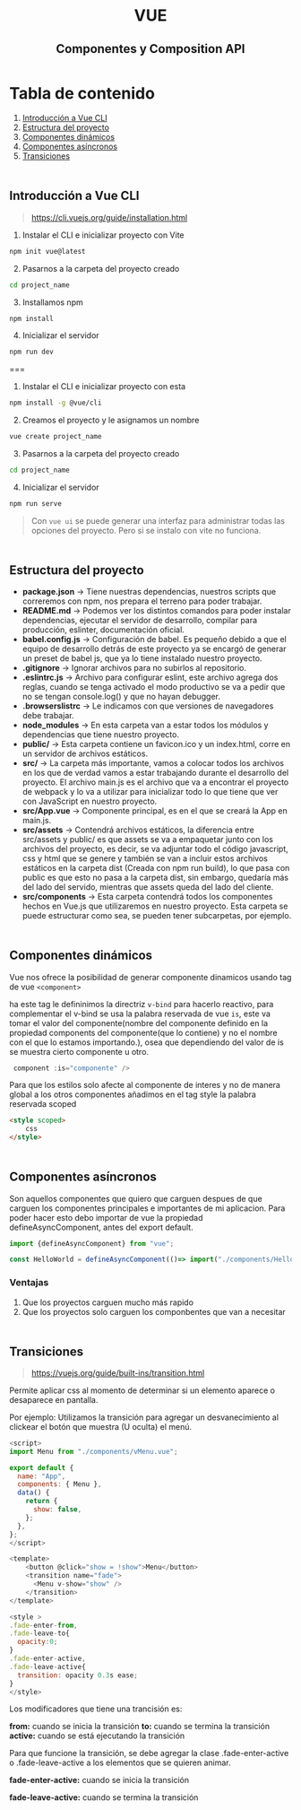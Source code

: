 <div align="center">
  <h1>VUE </h1>
  <h2>Componentes y Composition API</h2>
</div>

<div style="margin-bottom:50px;"></div>

# Tabla de contenido
1. [Introducción a Vue CLI](#introducción-a-vue-cli)
2. [Estructura del proyecto](#estructura-del-proyecto)
3. [Componentes dinámicos](#componentes-dinámicos)
4. [Componentes asíncronos](#componentes-asíncronos)
5. [Transiciones](#transiciones)

<div style="margin-bottom:50px;"></div>

## Introducción a Vue CLI

> https://cli.vuejs.org/guide/installation.html

1. Instalar el CLI e inicializar proyecto con Vite
```bash
npm init vue@latest
```

2. Pasarnos a la carpeta del proyecto creado
```bash
cd project_name
```

3. Installamos npm
```bash
npm install
```

4. Inicializar el servidor
```bash
npm run dev
```
===

1. Instalar el CLI e inicializar proyecto con esta
```bash
npm install -g @vue/cli
```

2. Creamos el proyecto y le asignamos un nombre
```bash
vue create project_name
```

3. Pasarnos a la carpeta del proyecto creado
```bash
cd project_name
```
4. Inicializar el servidor
```bash
npm run serve
```

> Con ```vue ui``` se puede generar una interfaz para administrar todas las opciones del proyecto. Pero si se instalo con vite no funciona.


<div style="margin-bottom:50px;"></div>

## Estructura del proyecto

- **package.json** → Tiene nuestras dependencias, nuestros scripts que correremos con npm, nos prepara el terreno para poder trabajar.
- **README.md** → Podemos ver los distintos comandos para poder instalar dependencias, ejecutar el servidor de desarrollo, compilar para producción, eslinter, documentación oficial.
- **babel.config.js** → Configuración de babel. Es pequeño debido a que el equipo de desarrollo detrás de este proyecto ya se encargó de generar un preset de babel js, que ya lo tiene instalado nuestro proyecto.
- **.gitignore** → Ignorar archivos para no subirlos al repositorio.
- **.eslintrc.js** → Archivo para configurar eslint, este archivo agrega dos reglas, cuando se tenga activado el modo productivo se va a pedir que no se tengan console.log() y que no hayan debugger.
- **.browserslistrc** → Le indicamos con que versiones de navegadores debe trabajar.
- **node_modules** → En esta carpeta van a estar todos los módulos y dependencias que tiene nuestro proyecto.
- **public/** → Esta carpeta contiene un favicon.ico y un index.html, corre en un servidor de archivos estáticos.
- **src/** → La carpeta más importante, vamos a colocar todos los archivos en los que de verdad vamos a estar trabajando durante el desarrollo del proyecto. El archivo main.js es el archivo que va a encontrar el proyecto de webpack y lo va a utilizar para inicializar todo lo que tiene que ver con JavaScript en nuestro proyecto.
- **src/App.vue** → Componente principal, es en el que se creará la App en main.js.
- **src/assets** → Contendrá archivos estáticos, la diferencia entre src/assets y public/ es que assets se va a empaquetar junto con los archivos del proyecto, es decir, se va adjuntar todo el código javascript, css y html que se genere y también se van a incluir estos archivos estáticos en la carpeta dist (Creada con npm run build), lo que pasa con public es que esto no pasa a la carpeta dist, sin embargo, quedaría más del lado del servido, mientras que assets queda del lado del cliente.
- **src/components** → Esta carpeta contendrá todos los componentes hechos en Vue.js que utilizaremos en nuestro proyecto. Esta carpeta se puede estructurar como sea, se pueden tener subcarpetas, por ejemplo.

<div style="margin-bottom:50px;"></div>

## Componentes dinámicos

 Vue nos ofrece la posibilidad de generar componente dinamicos usando tag de vue ```<component>```

 ha este tag le defininimos la directriz ```v-bind``` para hacerlo reactivo, para complementar el v-bind se usa la palabra reservada de vue ```is```, este va tomar el valor del componente(nombre del componente definido en la propiedad components del componente(que lo contiene) y no el nombre con el que lo estamos importando.), osea que dependiendo del valor de is se muestra cierto componente u otro.

```javascript
 component :is="componente" />
```

Para que los estilos solo afecte al componente de interes y no de manera global a los otros componentes añadimos en el tag style la palabra reservada scoped

```html
<style scoped>
    css
</style>
```

<div style="margin-bottom:50px;"></div>

## Componentes asíncronos

Son aquellos componentes que quiero que carguen despues de que carguen los componentes principales e importantes de mi aplicacion. Para poder hacer esto debo importar de vue la propiedad defineAsyncComponent, antes del export default.

```javascript
import {defineAsyncComponent} from "vue";

const HelloWorld = defineAsyncComponent(()=> import("./components/HelloWorld.vue"))
```
### Ventajas
1. Que los proyectos carguen mucho más rapido
2. Que los proyectos solo carguen los componbentes que van a necesitar


<div style="margin-bottom:50px;"></div>

## Transiciones

> https://vuejs.org/guide/built-ins/transition.html

Permite aplicar css al momento de determinar si un elemento aparece o desaparece en pantalla.

Por ejemplo: Utilizamos la transición para agregar un desvanecimiento al clickear el botón que muestra (U oculta) el menú.

```javascript
<script>
import Menu from "./components/vMenu.vue";

export default {
  name: "App",
  components: { Menu },
  data() {
    return {
      show: false,
    };
  },
};
</script>

<template>
    <button @click="show = !show">Menu</button>
    <transition name="fade">
      <Menu v-show="show" />
    </transition>
</template>

<style >
.fade-enter-from,
.fade-leave-to{
  opacity:0;
}
.fade-enter-active,
.fade-leave-active{
  transition: opacity 0.3s ease;
}
</style>
```
Los modificadores que tiene una trancisión es:

**from:** cuando se inicia la transición
**to:** cuando se termina la transición
**active:** cuando se está ejecutando la transición

Para que funcione la transición, se debe agregar la clase .fade-enter-active o .fade-leave-active a los elementos que se quieren animar.

**fade-enter-active:** cuando se inicia la transición

**fade-leave-active:** cuando se termina la transición